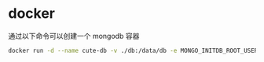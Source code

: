 # docker

通过以下命令可以创建一个 mongodb 容器

```sh
docker run -d --name cute-db -v ./db:/data/db -e MONGO_INITDB_ROOT_USERNAME=root -e MONGO_INITDB_ROOT_PASSWORD=toor -p 27017:27017 9576663f05bb --replSet rs0
```
